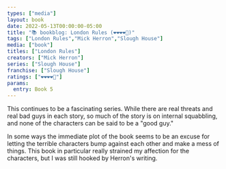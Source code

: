 ```yaml
---
types: ["media"]
layout: book
date: 2022-05-13T00:00:00-05:00
title: "📚 bookblog: London Rules (❤️❤️❤️❤️🖤)"
tags: ["London Rules","Mick Herron","Slough House"]
media: ["book"]
titles: ["London Rules"]
creators: ["Mick Herron"]
series: ["Slough House"]
franchise: ["Slough House"]
ratings: ["❤️❤️❤️❤️🖤"]
params:
  entry: Book 5
---
```


This continues to be a fascinating series. While there are real threats and real bad guys in each story, so much of the story is on internal squabbling, and none of the characters can be said to be a "good guy." 

In some ways the immediate plot of the book seems to be an excuse for letting the terrible characters bump against each other and make a mess of things. This book in particular really strained my affection for the characters, but I was still hooked by Herron's writing.
